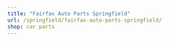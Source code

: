 ```yaml
---
title: "Fairfax Auto Parts Springfield"
url: /springfield/fairfax-auto-parts-springfield/
shop: car parts
---
```

